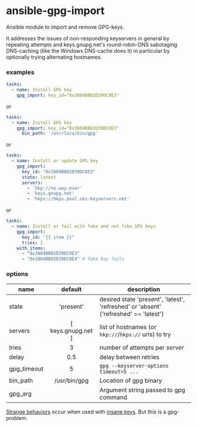 # ansible-gpg-import

Ansible module to import and remove GPG-keys.

It addresses the issues of non-responding keyservers in general by repeating attempts and keys.gnupg.net's round-robin-DNS sabotaging DNS-caching (like the Windows DNS-cache does it) in particular by optionally trying alternating hostnames.

### examples

```YAML
tasks:
  - name: Install GPG key
    gpg_import: key_id="0x3804BB82D39DC0E3"
```
or
```YAML
tasks:
  - name: Install GPG key
    gpg_import: key_id="0x3804BB82D39DC0E3"
      bin_path: '/usr/loca/bin/gpg'
```
or
```YAML
tasks:
  - name: Install or update GPG key
    gpg_import:
      key_id: "0x3804BB82D39DC0E3"
      state: latest
      servers:
        - 'hkp://no.way.ever'
        - 'keys.gnupg.net'
        - 'hkps://hkps.pool.sks-keyservers.net'
```
or
```YAML
tasks:
  - name: Install or fail with fake and not fake GPG keys
    gpg_import:
      key_id: "{{ item }}"
      tries: 2
    with_items:
      - "0x3804BB82D39DC0E3"
      - "0x3804BB82D39DC0E4" # fake key fails
```

### options
name         | default            | description
-------------|:------------------:|-------------
state        | 'present'          | desired state 'present', 'latest', 'refreshed' or 'absent' ('refreshed' == 'latest')
servers      | [ keys.gnupg.net ] | list of hostnames (or `hkp://`/`hkps://` urls) to try
tries        |   3                | number of attempts per *server*
delay        |  0.5               | delay between retries
gpg_timeout  | 5                  | `gpg --keyserver-options timeout=5 ...`
bin_path     | /usr/bin/gpg       | Location of gpg binary
gpg_arg      |                    | Argument string passed to gpg command

[Strange behaviors](https://gist.github.com/tnt/eedaed9a6cc75130b9cb) occur when used with [insane keys](https://gist.github.com/tnt/70b116c72be11dc3cc66). But this is a gpg-problem.
